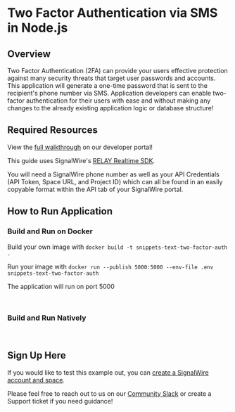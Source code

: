# Two Factor Authentication via SMS in Node.js

## Overview
Two Factor Authentication (2FA) can provide your users effective protection against many security threats that target user passwords and accounts. This application will generate a one-time password that is sent to the recipient's phone number via SMS. Application developers can enable two-factor authentication for their users with ease and without making any changes to the already existing application logic or database structure!


## Required Resources

View the [full walkthrough](https://developer.signalwire.com/apis/docs/two-factor-authentication) on our developer portal!

This guide uses SignalWire's [RELAY Realtime SDK](https://developer.signalwire.com/client-sdk/reference/rt-exports).

You will need a SignalWire phone number as well as your API Credentials (API Token, Space URL, and Project ID) which can all be found in an easily copyable format within the API tab of your SignalWire portal.


## How to Run Application

### Build and Run on Docker

Build your own image with `docker build -t snippets-text-two-factor-auth .`

Run your image with `docker run --publish 5000:5000 --env-file .env snippets-text-two-factor-auth`

The application will run on port 5000

<br/>

### Build and Run Natively



<br/>

## Sign Up Here

If you would like to test this example out, you can [create a SignalWire account and space](https://m.signalwire.com/signups/new?s=1).

Please feel free to reach out to us on our [Community Slack](https://signalwire-community.slack.com/) or create a Support ticket if you need guidance!
